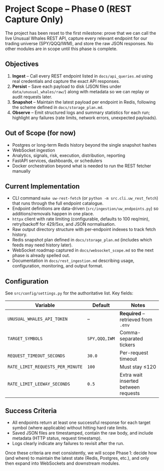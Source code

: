 # Project Scope – Phase 0 (REST Capture Only)

The project has been reset to the first milestone: prove that we can call the live Unusual Whales REST API, capture every relevant endpoint for our trading universe (SPY/QQQ/IWM), and store the raw JSON responses. No other modules are in scope until this phase is complete.

## Objectives

1. **Ingest** – Call every REST endpoint listed in `docs/api_queries.md` using real credentials and capture the exact API responses.
2. **Persist** – Save each payload to disk (JSON files under `data/unusual_whales/raw/`) along with metadata so we can replay or audit requests later.
3. **Snapshot** – Maintain the latest payload per endpoint in Redis, following the scheme defined in `docs/storage_plan.md`.
4. **Observe** – Emit structured logs and summary statistics for each run; highlight any failures (rate limits, network errors, unexpected payloads).

## Out of Scope (for now)

- Postgres or long-term Redis history beyond the single snapshot hashes
- WebSocket ingestion
- Analytics, signals, risk, execution, distribution, reporting
- FastAPI services, dashboards, or schedulers
- Docker orchestration beyond what is needed to run the REST fetcher manually

## Current Implementation

- CLI command `make uw-rest-fetch` (or `python -m src.cli.uw_rest_fetch`) that runs through the full endpoint catalogue.
- Endpoint definitions are data-driven (`src/ingestion/uw_endpoints.py`) so additions/removals happen in one place.
- `httpx` client with rate limiting (configurable, defaults to 100 req/min), retry/backoff for 429/5xx, and JSON normalisation.
- Raw output directory structure with per-endpoint indexes to track fetch history.
- Redis snapshot plan defined in `docs/storage_plan.md` (includes which feeds may need history later).
- WebSocket roadmap captured in `docs/websocket_scope.md` so the next phase is already spelled out.
- Documentation in `docs/rest_ingestion.md` describing usage, configuration, monitoring, and output format.

## Configuration

See `src/config/settings.py` for the authoritative list. Key fields:

| Variable | Default | Notes |
|----------|---------|-------|
| `UNUSUAL_WHALES_API_TOKEN` | – | **Required** – retrieved from `.env` | 
| `TARGET_SYMBOLS` | `SPY,QQQ,IWM` | Comma-separated tickers |
| `REQUEST_TIMEOUT_SECONDS` | `30.0` | Per-request timeout |
| `RATE_LIMIT_REQUESTS_PER_MINUTE` | `100` | Must stay ≤120 |
| `RATE_LIMIT_LEEWAY_SECONDS` | `0.5` | Extra wait inserted between requests |

## Success Criteria

- All endpoints return at least one successful response for each target symbol (where applicable) without hitting hard rate limits.
- Saved JSON files are timestamped, contain the raw body, and include metadata (HTTP status, request timestamp).
- Logs clearly indicate any failures to revisit after the run.

Once these criteria are met consistently, we will scope Phase 1: decide how (and where) to maintain the latest state (Redis, Postgres, etc.), and only then expand into WebSockets and downstream modules.

